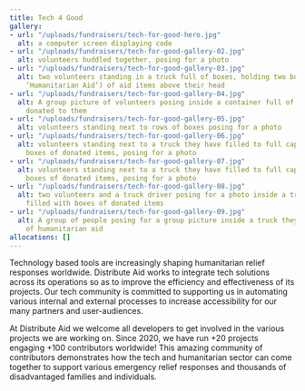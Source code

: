 ```yaml
---
title: Tech 4 Good
gallery:
- url: "/uploads/fundraisers/tech-for-good-hero.jpg"
  alt: a computer screen displaying code
- url: "/uploads/fundraisers/tech-for-good-gallery-02.jpg"
  alt: volunteers huddled together, posing for a photo
- url: "/uploads/fundraisers/tech-for-good-gallery-03.jpg"
  alt: two volunteers standing in a truck full of boxes, holding two boxes (labelled
    ‘Humanitarian Aid’) of aid items above their head
- url: "/uploads/fundraisers/tech-for-good-gallery-04.jpg"
  alt: A group picture of volunteers posing inside a container full of boxes of aid
    donated to them
- url: "/uploads/fundraisers/tech-for-good-gallery-05.jpg"
  alt: volunteers standing next to rows of boxes posing for a photo
- url: "/uploads/fundraisers/tech-for-good-gallery-06.jpg"
  alt: volunteers standing next to a truck they have filled to full capacity with
    boxes of donated items, posing for a photo
- url: "/uploads/fundraisers/tech-for-good-gallery-07.jpg"
  alt: volunteers standing next to a truck they have filled to full capacity with
    boxes of donated items, posing for a photo
- url: "/uploads/fundraisers/tech-for-good-gallery-08.jpg"
  alt: two volunteers and a truck driver posing for a photo inside a truck they have
    filled with boxes of donated items
- url: "/uploads/fundraisers/tech-for-good-gallery-09.jpg"
  alt: A group of people posing for a group picture inside a truck they have unloaded
    of humanitarian aid
allocations: []
---
```

Technology based tools are increasingly shaping humanitarian relief responses worldwide. Distribute Aid works to integrate tech solutions across its operations so as to improve the efficiency and effectiveness of its projects. Our tech community is committed to supporting us in automating various internal and external processes to increase accessibility for our many partners and user-audiences.

At Distribute Aid we welcome all developers to get involved in the various projects we are working on. Since 2020, we have run +20 projects engaging +100 contributors worldwide! This amazing community of contributors demonstrates how the tech and humanitarian sector can come together to support various emergency relief responses and thousands of disadvantaged families and individuals.